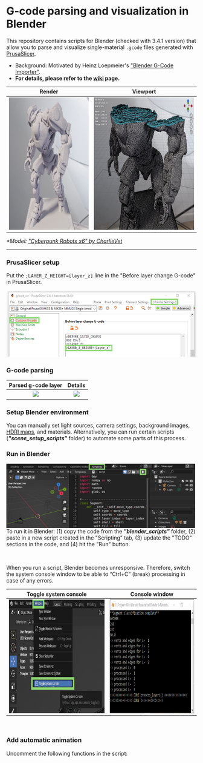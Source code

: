 # G-code parsing and visualization in Blender

This repository contains scripts for Blender (checked with 3.4.1 version) that allow you to parse and visualize single-material `.gcode` files generated with [PrusaSlicer](https://www.prusa3d.com/en/page/prusaslicer_424/).

- Background: Motivated by Heinz Loepmeier's ["Blender G-Code Importer"](https://github.com/Heinz-Loepmeier/Blender-Gcode-Import).
- **For details, please refer to the [wiki](https://github.com/apetsiuk/GCode-Parser-and-Viz/wiki) page.**

| Render |  Viewport  |
| :---:   | :---: |
| <img height="350" src="_images/render_sample_1.png"/> | <img height="350" src="_images/render_sample_2.png"/>  |

*\*Model: ["Cyberpunk Robots x6" by CharlieVet](https://www.thingiverse.com/thing:4092671)*

---

### PrusaSlicer setup

Put the `;LAYER_Z_HEIGHT=[layer_z]` line in the "Before layer change G-code" in PrusaSlicer.

<img src="_images/prusaslicer_setup.png"/>


### G-code parsing

| Parsed g-code layer |  Details  |
| :---:   | :---: |
| <img height="350" src="_images/r.png"/> | <img height="350" src="_images/r.png"/>  |

### Setup Blender environment
You can manually set light sources, camera settings, background images, [HDRI maps](https://hdrmaps.com/freebies/), and materials. Alternatively, you can run certain scripts (***"scene_setup_scripts"*** folder) to automate some parts of this process.

### Run in Blender
<img align="left" width="500" src="_images/blender_scripting_tab.png"/>

To run it in Blender: (1) copy the code from the ***"blender_scripts"*** folder, (2) paste in a new script created in the "Scripting" tab, (3) update the "TODO" sections in the code, and (4) hit the "Run" button.

<br />

When you run a script, Blender becomes unresponsive. Therefore, switch the system console window to be able to “Ctrl+C” (break) processing in case of any errors.

| Toggle system console |  Console window  |
| :---:   | :---: |
| <img height="300" src="_images/toggle_system_console.png"/> | <img height="300" src="_images/system_console.png"/>  |

<br />


### Add automatic animation
Uncomment the following functions in the script:

